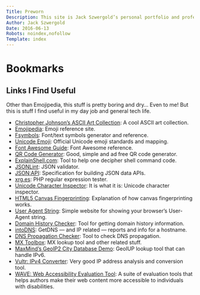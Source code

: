 ```yaml
---
Title: Preworn
Description: This site is Jack Szwergold’s personal portfolio and professional calling card.
Author: Jack Szwergold
Date: 2016-06-13
Robots: noindex,nofollow
Template: index
---
```


# Bookmarks
## Links I Find Useful

Other than Emojipedia, this stuff is pretty boring and dry… Even to me! But this is stuff I find useful in my day job and general tech life.


 - [Christopher Johnson’s ASCII Art Collection](https://asciiart.website/): A cool ASCII art collection.
 - [Emojipedia](https://emojipedia.org/): Emoji reference site.
 - [Fsymbols](https://fsymbols.com/): Font/text symbols generator and reference.
 - [Unicode Emoji](https://www.unicode.org/Public/emoji/): Official Unicode emoji standards and mapping.
 - [Font Awesome Guide](https://astronautweb.co/snippet/font-awesome/): Font Awesome reference.
 - [QR Code Generator](https://www.the-qrcode-generator.com/): Good, simple and ad free QR code generator.
 - [ExplainShell.com](https://explainshell.com/): Tool to help one decipher shell command code.
 - [JSONLint](https://jsonlint.com/): JSON validator.
 - [JSON:API](https://jsonapi.org/): Specification for building JSON data APIs.
 - [xrg.es](https://xrg.es/): PHP regular expression tester.
 - [Unicode Character Inspector](https://apps.timwhitlock.info/unicode/inspect/): It is what it is: Unicode character inspector.
 - [HTML5 Canvas Fingerprinting](https://browserleaks.com/canvas/): Explanation of how canvas fingerprinting works.
 - [User Agent String](http://useragentstring.com/): Simple website for showing your browser’s User-Agent string.
 - [Domain History Checker](https://whoisrequest.com/history/): Tool for getting domain history information.
 - [intoDNS](https://intodns.com/): GetDNS — and IP related — reports and info for a hostname.
 - [DNS Propagation Checker](https://dnschecker.org/): Tool to check DNS propagation.
 - [MX Toolbox](https://mxtoolbox.com/): MX lookup tool and other related stuff.
 - [MaxMind’s GeoIP2 City Database Demo](https://www.maxmind.com/en/geoip-demo/): GeoIUP lookup tool that can handle IPv6.
 - [Vultr: IPv4 Converter](https://www.vultr.com/resources/ipv4-converter/): Very good IP address analysis and conversion tool.
 - [WAVE: Web Accessibility Evaluation Tool](https://wave.webaim.org/): A suite of evaluation tools that helps authors make their web content more accessible to individuals with disabilities.
